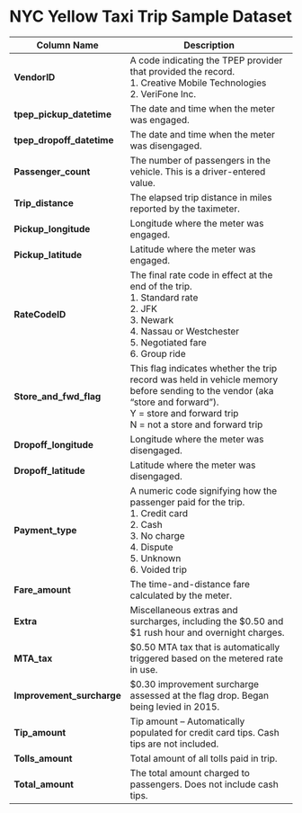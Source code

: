# NYC Yellow Taxi Trip Sample Dataset

| Column Name              | Description |
|-------------------------|-------------|
| **VendorID**           | A code indicating the TPEP provider that provided the record.<br>1. Creative Mobile Technologies<br>2. VeriFone Inc. |
| **tpep_pickup_datetime**  | The date and time when the meter was engaged. |
| **tpep_dropoff_datetime** | The date and time when the meter was disengaged. |
| **Passenger_count**    | The number of passengers in the vehicle. This is a driver-entered value. |
| **Trip_distance**      | The elapsed trip distance in miles reported by the taximeter. |
| **Pickup_longitude**   | Longitude where the meter was engaged. |
| **Pickup_latitude**    | Latitude where the meter was engaged. |
| **RateCodeID**         | The final rate code in effect at the end of the trip.<br>1. Standard rate<br>2. JFK<br>3. Newark<br>4. Nassau or Westchester<br>5. Negotiated fare<br>6. Group ride |
| **Store_and_fwd_flag** | This flag indicates whether the trip record was held in vehicle memory before sending to the vendor (aka “store and forward”).<br>Y = store and forward trip<br>N = not a store and forward trip |
| **Dropoff_longitude**  | Longitude where the meter was disengaged. |
| **Dropoff_latitude**   | Latitude where the meter was disengaged. |
| **Payment_type**       | A numeric code signifying how the passenger paid for the trip.<br>1. Credit card<br>2. Cash<br>3. No charge<br>4. Dispute<br>5. Unknown<br>6. Voided trip |
| **Fare_amount**        | The time-and-distance fare calculated by the meter. |
| **Extra**              | Miscellaneous extras and surcharges, including the $0.50 and $1 rush hour and overnight charges. |
| **MTA_tax**           | $0.50 MTA tax that is automatically triggered based on the metered rate in use. |
| **Improvement_surcharge** | $0.30 improvement surcharge assessed at the flag drop. Began being levied in 2015. |
| **Tip_amount**         | Tip amount – Automatically populated for credit card tips. Cash tips are not included. |
| **Tolls_amount**       | Total amount of all tolls paid in trip. |
| **Total_amount**       | The total amount charged to passengers. Does not include cash tips. |